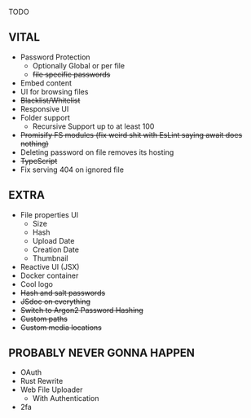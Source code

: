 TODO

## VITAL

-   Password Protection
    -   Optionally Global or per file
    -   ~~file specific passwords~~
-   Embed content
-   UI for browsing files
-   ~~Blacklist/Whitelist~~
-   Responsive UI
-   Folder support
    -   Recursive Support up to at least 100
-   ~~Promisify FS modules (fix weird shit with EsLint saying await does nothing)~~
-   Deleting password on file removes its hosting
-   ~~TypeScript~~
-   Fix serving 404 on ignored file

## EXTRA

-   File properties UI
    -   Size
    -   Hash
    -   Upload Date
    -   Creation Date
    -   Thumbnail
-   Reactive UI (JSX)
-   Docker container
-   Cool logo
-   ~~Hash and salt passwords~~
-   ~~JSdoc on everything~~
-   ~~Switch to Argon2 Password Hashing~~
-   ~~Custom paths~~
-   ~~Custom media locations~~

## PROBABLY NEVER GONNA HAPPEN

-   OAuth
-   Rust Rewrite
-   Web File Uploader
    -   With Authentication
-   2fa
